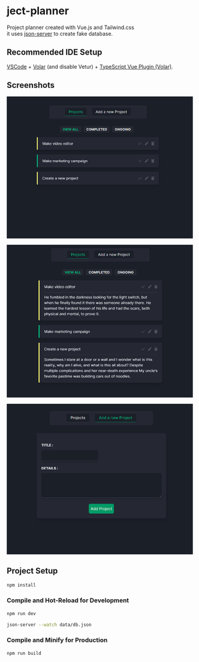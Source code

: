 # ject-planner

Project planner created with Vue.js and Tailwind.css\
it uses [json-server](https://www.npmjs.com/package/json-server) to create fake database.

## Recommended IDE Setup

[VSCode](https://code.visualstudio.com/) + [Volar](https://marketplace.visualstudio.com/items?itemName=Vue.volar) (and disable Vetur) + [TypeScript Vue Plugin (Volar)](https://marketplace.visualstudio.com/items?itemName=Vue.vscode-typescript-vue-plugin).

## Screenshots

![app image](https://github.com/Tahckn/project-planner/blob/main/public/chrome_LIY5nCRa7d.png)

![app image](https://github.com/Tahckn/project-planner/blob/main/public/chrome_UAY57jfKif.png)

![app image](https://github.com/Tahckn/project-planner/blob/main/public/chrome_VNWprT3C6n.png)

## Project Setup

```sh
npm install
```

### Compile and Hot-Reload for Development

```sh
npm run dev
```
```sh
json-server --watch data/db.json
```

### Compile and Minify for Production

```sh
npm run build
```
